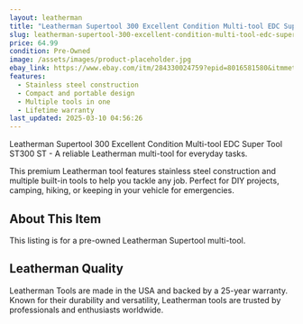 ```yaml
---
layout: leatherman
title: "Leatherman Supertool 300 Excellent Condition Multi-tool EDC Super Tool ST300 ST"
slug: leatherman-supertool-300-excellent-condition-multi-tool-edc-super-tool-st300-st
price: 64.99
condition: Pre-Owned
image: /assets/images/product-placeholder.jpg
ebay_link: https://www.ebay.com/itm/284330024759?epid=8016581580&itmmeta=01JNZ6JKYNH7N5PBAGP6BR4BRW&hash=item423363df37:g:kKQAAOSwBplgxFGU&itmprp=enc%3AAQAKAAAAwFkggFvd1GGDu0w3yXCmi1eXos904Sc7wuzaRXmMY4yavQX8ZPK9VwIsgcczE%2Bn7VJVLDhfxnWojZoO%2FIE4nEdAOpKgb%2FKUV50QaAdE9TK5FNBWUHM0x%2FS9jNvkJ5a5BidBsnRhT97JpP2wGOoQXfRig7HLegp6hDMXibB1LgKUu4cOVF%2FheRWU9TZgHyvd3%2BgFpO7Q23oFa6sxc5s7rJoChyDZQTW90JPt9WUp5my9SEd9GFSjuMdPlI8RMTZ%2Bd7w%3D%3D%7Ctkp%3ABk9SR7y_yuavZQ
features:
  - Stainless steel construction
  - Compact and portable design
  - Multiple tools in one
  - Lifetime warranty
last_updated: 2025-03-10 04:56:26
---
```


Leatherman Supertool 300 Excellent Condition Multi-tool EDC Super Tool ST300 ST - A reliable Leatherman multi-tool for everyday tasks.

This premium Leatherman tool features stainless steel construction and multiple built-in tools to help you tackle any job. Perfect for DIY projects, camping, hiking, or keeping in your vehicle for emergencies.

## About This Item

This listing is for a pre-owned Leatherman Supertool multi-tool.

## Leatherman Quality

Leatherman Tools are made in the USA and backed by a 25-year warranty. Known for their durability and versatility, Leatherman tools are trusted by professionals and enthusiasts worldwide.

